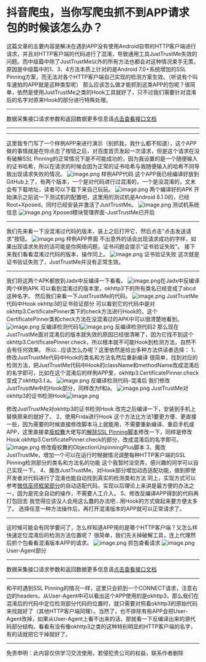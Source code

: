 # 抖音爬虫，当你写爬虫抓不到APP请求包的时候该怎么办？



这篇文章的主要内容是解决在遇到APP没有使用Android自带的HTTP客户端进行请求，并且对HTTP客户端的代码进行了混淆，导致通用工具JustTrustMe失效的问题。而中级篇中除了JustTrustMe以外的所有方法也都会对这种情况束手无策，原因是中级篇中的1、3、4方法本质上针对的是Android 7.0+系统增加的SSL Pinning方案，而无法对各个HTTP客户端自己实现的检测方案生效。（听说有个叫车速拍的APP就是这种类型呢）
那么应该怎么做才能抓到这类APP的包呢？很简单，依然是使用JustTrustMe之类的Hook工具就好了，只不过我们需要针对混淆后的名字对原来Hook的部分进行特殊处理。

___________________
数据采集接口请求参数和返回数据更多信息请[点击查看接口文档](https://docs.qq.com/doc/DU3RKUFVFdVhQbXlR)
___________________

---


这里我专门写了一个样例APP来进行演示（别抓我，我什么都不知道），这个APP做的事情就是在你点击了按钮之后，对百度首页发起一次请求，但是这个请求在没有破解SSL Pinning的正常情况下是不可能成功的，因为我设置的是一个随便输入的证书哈希，所以在请求的时候会因为正常的证书哈希与我随便输入的哈希不同导致出现请求失败的情况。
![image.png](https://cdn.nlark.com/yuque/0/2020/png/97322/1607218800977-f5885f4d-db66-425c-a32d-65b7fc100bcb.png#align=left&display=inline&height=483&name=image.png&originHeight=966&originWidth=1236&size=570687&status=done&style=none&width=618)
样例APP代码
这个APP我已经编译好放到GitHub上了，有两个版本，一个是对代码进行过混淆的，一个是没混淆的，文末会有下载地址，读者可以下载下来自己玩玩。
![image.png](https://cdn.nlark.com/yuque/0/2020/png/97322/1607218840179-1507d869-5ab1-49ce-b159-bab3785b9878.png#align=left&display=inline&height=119&name=image.png&originHeight=238&originWidth=1190&size=215359&status=done&style=none&width=595)
两个编译好的APK
开始演示之前说一下测试机的配置吧，这里用的测试机是Android 8.1.0的，已经Root+Xposed，同时已经安装并激活了JustTrustMe。
![image.png](https://cdn.nlark.com/yuque/0/2020/png/97322/1607218863722-dc25bb44-4209-4f96-b79a-c74aafc5c284.png#align=left&display=inline&height=753&name=image.png&originHeight=1506&originWidth=784&size=328048&status=done&style=none&width=392)
测试机系统信息
![image.png](https://cdn.nlark.com/yuque/0/2020/png/97322/1607218879475-d10abf86-78e8-4a81-bab9-d260de0f3988.png#align=left&display=inline&height=71&name=image.png&originHeight=142&originWidth=890&size=103592&status=done&style=none&width=445)
Xposed模块管理界面-JustTrustMe已开启


---


我们先来看一下没混淆过代码的版本，装上之后打开它，然后点击“点击发送请求”按钮。
![image.png](https://cdn.nlark.com/yuque/0/2020/png/97322/1607218893750-0d45e905-4c18-44b2-8059-c7fc293f0d5b.png#align=left&display=inline&height=748&name=image.png&originHeight=1496&originWidth=870&size=203330&status=done&style=none&width=435)
样例APP界面
不出意外的话会出现请求成功的字样，如果出现请求失败的话可能是你网络问题，证书问题会提示“证书验证失败”。
接下来我们看看混淆过代码的版本，操作同上。
![image.png](https://cdn.nlark.com/yuque/0/2020/png/97322/1607218924050-6616aec5-98d2-4baa-a06f-8c80a81c76d0.png#align=left&display=inline&height=154&name=image.png&originHeight=308&originWidth=638&size=75750&status=done&style=none&width=319)
证书验证失败
这次就是证书验证失败了，JustTrustMe并没有正常生效。


---


我们将这两个APK都放到Jadx中反编译一下看看。
![image.png](https://cdn.nlark.com/yuque/0/2020/png/97322/1607218940103-66fbac3c-12b7-4ece-84e7-0fee8ac15d70.png#align=left&display=inline&height=667&name=image.png&originHeight=1334&originWidth=2768&size=1458070&status=done&style=none&width=1384)在Jadx中反编译两个样例APK
可以看到混淆过的版本里，okhttp3下的所有类名已经变成了abcd这种名字。
然后我们来看一下JustTrustMe的代码。
![image.png](https://cdn.nlark.com/yuque/0/2020/png/97322/1607218953787-2c355a19-d929-4756-9da2-7b2591f19838.png#align=left&display=inline&height=411&name=image.png&originHeight=822&originWidth=2298&size=1045421&status=done&style=none&width=1149)
JustTrustMe代码中Hook okhttp3的证书验证部分
可以看到它的代码中是对okhttp3.CertificatePinner类下的check方法进行Hook的，这个CertificatePinner类和check方法在没混淆过的APK中可以很清楚地看到。
![image.png](https://cdn.nlark.com/yuque/0/2020/png/97322/1607218968272-c02672c4-f7fb-4b78-9495-b246412c5367.png#align=left&display=inline&height=507&name=image.png&originHeight=1014&originWidth=1724&size=1922842&status=done&style=none&width=862)
反编译检测代码1![image.png](https://cdn.nlark.com/yuque/0/2020/png/97322/1607218983206-bcec7746-32d1-48ec-af6f-2f8447440824.png#align=left&display=inline&height=622&name=image.png&originHeight=1244&originWidth=2436&size=2726230&status=done&style=none&width=1218)
反编译检测代码2
那么现在JustTrustMe面对混淆后的版本就失效的原因已经很清晰了，因为它找不到这个okhttp3.CertificatePinner.check，所以根本就不可能Hook到检测方法，自然不会有任何效果。
所以...应该怎么办呢？这里依然是给出多种方法供读者选择：
1、修改JustTrustMe代码中Hook的类名和方法名然后重新编译
很简单，找到对应的检测方法，把JustTrustMe代码中Hook的className和methodName改成混淆后的名字即可，比如在这个混淆后的样例APP里，okhttp3.CertificatePinner.check变成了okhttp3.f.a。
![image.png](https://cdn.nlark.com/yuque/0/2020/png/97322/1607218996064-a65c2656-3733-4e6e-a71a-2246adc54aae.png#align=left&display=inline&height=306&name=image.png&originHeight=612&originWidth=1714&size=674247&status=done&style=none&width=857)
反编译检测代码-混淆后
我们修改JustTrustMe中的Hook部分，同样改为f和a。
![image.png](https://cdn.nlark.com/yuque/0/2020/png/97322/1607219006102-4cb2bf5c-55ec-4b45-801c-83867f3dfdcd.png#align=left&display=inline&height=379&name=image.png&originHeight=758&originWidth=1738&size=759714&status=done&style=none&width=869)
JustTrustMe对okhttp3的证书检测Hook![image.png](https://cdn.nlark.com/yuque/0/2020/png/97322/1607219018024-5aa47718-4166-4479-84b6-bf647d5f17d3.png#align=left&display=inline&height=226&name=image.png&originHeight=452&originWidth=1264&size=353090&status=done&style=none&width=632)




修改JustTrustMe对okhttp3的证书检测Hook
改完之后编译一下，安装到手机上替换原来的就好了。
2、使用Frida进行Hook
这个方法比方法1要更方便、更直接一些，因为需要的时候直接修改脚本马上就能用，不需要重新编译、重启手机或APP，这里直接拿[瘦蛟舞](https://link.zhihu.com/?target=https%3A//github.com/WooyunDota)大佬写的[解除SSL Pinning脚本](https://link.zhihu.com/?target=https%3A//github.com/WooyunDota/DroidSSLUnpinning/blob/master/ObjectionUnpinningPlus/hooks.js)修改一下，同样是修改Hook okhttp3.CertificatePinner.check的部分，改成混淆后的名字即可。
![image.png](https://cdn.nlark.com/yuque/0/2020/png/97322/1607219030973-9723329e-e886-48e5-965c-b896df99676c.png#align=left&display=inline&height=335&name=image.png&originHeight=670&originWidth=1486&size=373959&status=done&style=none&width=743)
修改瘦蛟舞的ObjectionUnpinningPlus脚本
3、魔改JustTrustMe，增加一个可以在运行时根据情况调整每种HTTP客户端的SSL Pinning检测部分的类名和方法名的功能
这个我暂时没空弄，感兴趣的同学可以自己实现一下。
4、魔改JustTrustMe，对Hook部分增加动态适配功能，做到即使开发者对代码进行了混淆也能自动找到真实的检测类和方法
同上，实现方式可以参考[微信巫师框架部分](https://link.zhihu.com/?target=https%3A//github.com/Gh0u1L5/WechatSpellbook)的自动适配代码，实现以后理论上来讲是最方便的办法之一，因为是完全自动的操作，不需要人工介入。
5、修改反编译APP得到的代码再打包回去
我觉得应该没人会用这么蠢的办法吧...用Hook的方式做起来要方便太多了。
选择任意一种方法操作后，再打开混淆版本的APP就可以正常请求了。


---


这时候可能会有同学要问了，怎么样知道APP用的是哪个HTTP客户端？又怎么样快速定位混淆后的检测方法位置呢？
很简单，我们先关掉破解工具，连上代理然后抓个包看看混淆版本APP的请求。
![image.png](https://cdn.nlark.com/yuque/0/2020/png/97322/1607219048048-46373907-95e6-4bd0-890b-9e362e6a393c.png#align=left&display=inline&height=540&name=image.png&originHeight=1080&originWidth=2780&size=1320537&status=done&style=none&width=1390)
抓包查看请求
![image.png](https://cdn.nlark.com/yuque/0/2020/png/97322/1607219066215-5d1276e1-38c7-408d-acbe-458702b53e55.png#align=left&display=inline&height=125&name=image.png&originHeight=250&originWidth=850&size=203676&status=done&style=none&width=425)
User-Agent部分
___________________
数据采集接口请求参数和返回数据更多信息请[点击查看接口文档](https://docs.qq.com/doc/DU3RKUFVFdVhQbXlR)
___________________

和平时遇到SSL Pinning的情况一样，这里只会抓到一个CONNECT请求，注意右边的headers，从User-Agent中可以看出这个APP使用的是okhttp3，那么我们在混淆后的代码中定位检测部分代码的位置时，就只需要对照着okhttp3的原始代码来找就好了（其他HTTP客户端同理）。当然了，也不排除有些APP会把User-Agent改掉，如果从User-Agent上看不出来的话，那就看一下反编译出来的源代码部分结构，看看有没有像okhttp3之类的这种特别明显的HTTP客户端的名字，有的话就把它干掉就好了。



___________________
免责申明：此内容仅供学习交流使用，若侵犯贵公司的权益，联系作者删除